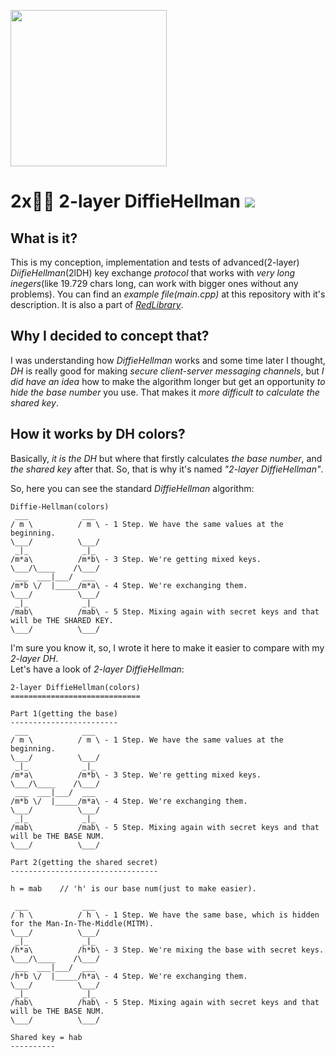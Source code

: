 <img src="https://github.com/vladimirrogozin/2layerDiffieHellman/blob/main/KeyExchange_logo.png?raw=true" style="object-fit:contain;
            width:auto;
            height:250px;">

# 2x🔑🔑 2-layer DiffieHellman [![](https://img.shields.io/apm/l/vim-mode)](https://github.com/Red-company/RES_Implementation/blob/main/LICENSE.md)

## What is it?

This is my conception, implementation and tests of advanced(2-layer) _DiifieHellman_(2lDH) key exchange _protocol_ that works with _very long inegers_(like 19.729 chars long, can work with bigger ones without any problems). You can find an _example file(main.cpp)_ at this repository with it's description. It is also a part of [_RedLibrary_](https://github.com/Red-company/RedLibrary).

## Why I decided to concept that?

I was understanding how _DiffieHellman_ works and some time later I thought, _DH_ is really good for making _secure client-server messaging channels_, but _I did have an idea_ how to make the algorithm longer but get an opportunity _to hide the base number_ you use. That makes it _more difficult to calculate the shared key_.

## How it works by DH colors?

Basically, _it is the DH_ but where that firstly calculates _the base number_, and _the shared key_ after that. So, that is why it's named _"2-layer DiffieHellman"_. <br/>

So, here you can see the standard _DiffieHellman_ algorithm:

```
Diffie-Hellman(colors)
 ___            ___
/ m \          / m \ - 1 Step. We have the same values at the beginning.
\___/          \___/
 _|_            _|_
/m*a\          /m*b\ - 3 Step. We're getting mixed keys.
\___/\____    /\___/
 ___  ___|___/  ___
/m*b \/  |_____/m*a\ - 4 Step. We're exchanging them.
\___/          \___/
 _|_            _|_
/mab\          /mab\ - 5 Step. Mixing again with secret keys and that will be THE SHARED KEY.
\___/          \___/
```

I'm sure you know it, so, I wrote it here to make it easier to compare with my _2-layer DH_. <br/>
Let's have a look of _2-layer DiffieHellman_:

```
2-layer DiffieHellman(colors)
=============================

Part 1(getting the base)
------------------------
 ___            ___
/ m \          / m \ - 1 Step. We have the same values at the beginning.
\___/          \___/
 _|_            _|_
/m*a\          /m*b\ - 3 Step. We're getting mixed keys.
\___/\____    /\___/
 ___  ___|___/  ___
/m*b \/  |_____/m*a\ - 4 Step. We're exchanging them.
\___/          \___/
 _|_            _|_
/mab\          /mab\ - 5 Step. Mixing again with secret keys and that will be THE BASE NUM.
\___/          \___/

Part 2(getting the shared secret)
---------------------------------

h = mab    // 'h' is our base num(just to make easier).

 ___            ___
/ h \          / h \ - 1 Step. We have the same base, which is hidden for the Man-In-The-Middle(MITM).
\___/          \___/
 _|_            _|_
/h*a\          /h*b\ - 3 Step. We're mixing the base with secret keys.
\___/\____    /\___/
 ___  ___|___/  ___
/h*b \/  |_____/h*a\ - 4 Step. We're exchanging them.
\___/          \___/
 _|_            _|_
/hab\          /hab\ - 5 Step. Mixing again with secret keys and that will be THE BASE NUM.
\___/          \___/

Shared key = hab
----------
```
